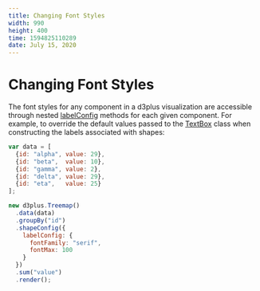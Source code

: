 ```yaml
---
title: Changing Font Styles
width: 990
height: 400
time: 1594825110289
date: July 15, 2020
---
```


# Changing Font Styles

The font styles for any component in a d3plus visualization are accessible through nested [labelConfig](http://d3plus.org/docs/#Treemap) methods for each given component. For example, to override the default values passed to the [TextBox](http://d3plus.org/docs/#TextBox) class when constructing the labels associated with shapes:

```js
var data = [
  {id: "alpha", value: 29},
  {id: "beta",  value: 10},
  {id: "gamma", value: 2},
  {id: "delta", value: 29},
  {id: "eta",   value: 25}
];

new d3plus.Treemap()
  .data(data)
  .groupBy("id")
  .shapeConfig({
    labelConfig: {
      fontFamily: "serif",
      fontMax: 100
    }
  })
  .sum("value")
  .render();
```
